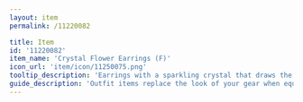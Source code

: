 ```yaml
---
layout: item
permalink: /11220082

title: Item
id: '11220082'
item_name: 'Crystal Flower Earrings (F)'
icon_url: 'item/icon/11250075.png'
tooltip_description: 'Earrings with a sparkling crystal that draws the eye.'
guide_description: 'Outfit items replace the look of your gear when equipped.'
---
```

